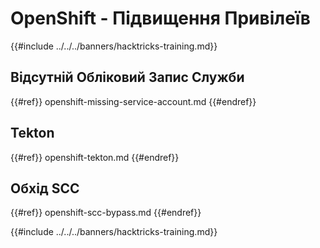 # OpenShift - Підвищення Привілеїв

{{#include ../../../banners/hacktricks-training.md}}

## Відсутній Обліковий Запис Служби

{{#ref}}
openshift-missing-service-account.md
{{#endref}}

## Tekton

{{#ref}}
openshift-tekton.md
{{#endref}}

## Обхід SCC

{{#ref}}
openshift-scc-bypass.md
{{#endref}}



{{#include ../../../banners/hacktricks-training.md}}
